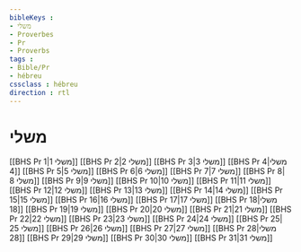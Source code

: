 ```yaml
---
bibleKeys : 
- משלי
- Proverbes
- Pr
- Proverbs
tags : 
- Bible/Pr
- hébreu
cssclass : hébreu
direction : rtl
---
```


# משלי

[[BHS Pr 1|משלי 1]]
[[BHS Pr 2|משלי 2]]
[[BHS Pr 3|משלי 3]]
[[BHS Pr 4|משלי 4]]
[[BHS Pr 5|משלי 5]]
[[BHS Pr 6|משלי 6]]
[[BHS Pr 7|משלי 7]]
[[BHS Pr 8|משלי 8]]
[[BHS Pr 9|משלי 9]]
[[BHS Pr 10|משלי 10]]
[[BHS Pr 11|משלי 11]]
[[BHS Pr 12|משלי 12]]
[[BHS Pr 13|משלי 13]]
[[BHS Pr 14|משלי 14]]
[[BHS Pr 15|משלי 15]]
[[BHS Pr 16|משלי 16]]
[[BHS Pr 17|משלי 17]]
[[BHS Pr 18|משלי 18]]
[[BHS Pr 19|משלי 19]]
[[BHS Pr 20|משלי 20]]
[[BHS Pr 21|משלי 21]]
[[BHS Pr 22|משלי 22]]
[[BHS Pr 23|משלי 23]]
[[BHS Pr 24|משלי 24]]
[[BHS Pr 25|משלי 25]]
[[BHS Pr 26|משלי 26]]
[[BHS Pr 27|משלי 27]]
[[BHS Pr 28|משלי 28]]
[[BHS Pr 29|משלי 29]]
[[BHS Pr 30|משלי 30]]
[[BHS Pr 31|משלי 31]]
